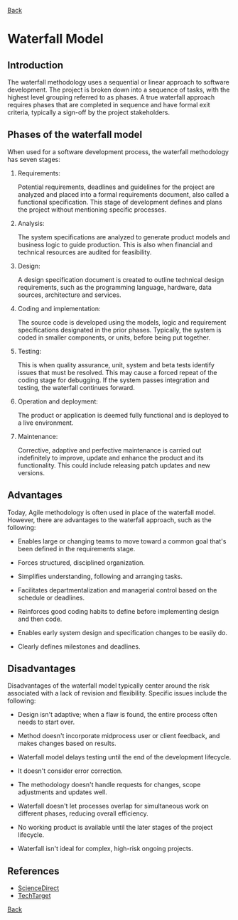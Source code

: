 [Back](README.md)

<h1> Waterfall Model </h1>

## Introduction

<p>The waterfall methodology uses a sequential or linear approach to software development. The project is broken down into a sequence of tasks, with the highest level grouping referred to as phases. A true waterfall approach requires phases that are completed in sequence and have formal exit criteria, typically a sign-off by the project stakeholders.</p>

## Phases of the waterfall model

<p>When used for a software development process, the waterfall methodology has seven stages:</p>

1. Requirements:
   <p>Potential requirements, deadlines and guidelines for the project are analyzed and placed into a formal requirements document, also called a functional specification. This stage of development defines and plans the project without mentioning specific processes.</p>

2. Analysis:
   <p>The system specifications are analyzed to generate product models and business logic to guide production. This is also when financial and technical resources are audited for feasibility.</p>

3. Design:
   <p>A design specification document is created to outline technical design requirements, such as the programming language, hardware, data sources, architecture and services.</p>

4. Coding and implementation:
   <p>The source code is developed using the models, logic and requirement specifications designated in the prior phases. Typically, the system is coded in smaller components, or units, before being put together.</p>

5. Testing:
   <p>This is when quality assurance, unit, system and beta tests identify issues that must be resolved. This may cause a forced repeat of the coding stage for debugging. If the system passes integration and testing, the waterfall continues forward.</p>

6. Operation and deployment:
   <p>The product or application is deemed fully functional and is deployed to a live environment.</p>

7. Maintenance:
   <p>Corrective, adaptive and perfective maintenance is carried out indefinitely to improve, update and enhance the product and its functionality. This could include releasing patch updates and new versions.</p>

## Advantages

<p>Today, Agile methodology is often used in place of the waterfall model. However, there are advantages to the waterfall approach, such as the following:</p>

- Enables large or changing teams to move toward a common goal that's been defined in the requirements stage.

- Forces structured, disciplined organization.

- Simplifies understanding, following and arranging tasks.

- Facilitates departmentalization and managerial control based on the schedule or deadlines.

- Reinforces good coding habits to define before implementing design and then code.

- Enables early system design and specification changes to be easily do.

- Clearly defines milestones and deadlines.

## Disadvantages

<p>Disadvantages of the waterfall model typically center around the risk associated with a lack of revision and flexibility. Specific issues include the following:</p>

- Design isn't adaptive; when a flaw is found, the entire process often needs to start over.

- Method doesn't incorporate midprocess user or client feedback, and makes changes based on results.

- Waterfall model delays testing until the end of the development lifecycle.

- It doesn't consider error correction.

- The methodology doesn't handle requests for changes, scope adjustments and updates well.

- Waterfall doesn't let processes overlap for simultaneous work on different phases, reducing overall efficiency.

- No working product is available until the later stages of the project lifecycle.

- Waterfall isn't ideal for complex, high-risk ongoing projects.

## References

- [ScienceDirect](https://www.sciencedirect.com/topics/computer-science/waterfall-methodology)
- [TechTarget](https://www.techtarget.com/searchsoftwarequality/definition/waterfall-model)

[Back](README.md)

